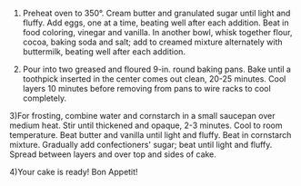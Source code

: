 1) Preheat oven to 350°. Cream butter and granulated sugar until light and fluffy. Add eggs, one at a time, beating well after each addition. Beat in food coloring, vinegar and vanilla. In another bowl, whisk together flour, cocoa, baking soda and salt; add to creamed mixture alternately with buttermilk, beating well after each addition.

2) Pour into two greased and floured 9-in. round baking pans. Bake until a toothpick inserted in the center comes out clean, 20-25 minutes. Cool layers 10 minutes before removing from pans to wire racks to cool completely.

3)For frosting, combine water and cornstarch in a small saucepan over medium heat. Stir until thickened and opaque, 2-3 minutes. Cool to room temperature. Beat butter and vanilla until light and fluffy. Beat in cornstarch mixture. Gradually add confectioners' sugar; beat until light and fluffy. Spread between layers and over top and sides of cake.

4)Your cake is ready! Bon Appetit!